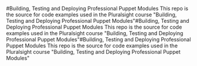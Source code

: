 #Building, Testing and Deploying Professional Puppet Modules
This repo is the source for code examples used in the Pluralsight course
"Building, Testing and Deploying Professional Puppet Modules"#Building, Testing and Deploying Professional Puppet Modules
This repo is the source for code examples used in the Pluralsight course
"Building, Testing and Deploying Professional Puppet Modules"#Building, Testing and Deploying Professional Puppet Modules
This repo is the source for code examples used in the Pluralsight course
"Building, Testing and Deploying Professional Puppet Modules"
